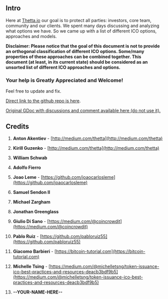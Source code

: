 ## Intro

Here at [Thetta.io](https://web.thetta.io) our goal is to protect all parties: investors, core team, community and our clients. We spent many days discussing and analyzing what options we have. So we came up with a list of different ICO options, approaches and models.

**Disclaimer: Please notice that the goal of this document is not to provide an orthogonal classification of different ICO options. Some/many properties of these approaches can be combined together. This document \(at least, in its current state\) should be considered as an unsorted list of different ICO approaches and options.**

### Your help is Greatly Appreciated and Welcome!

Feel free to update and fix.

[Direct link to the github repo is here](https://github.com/thetta).

[Original GDoc with discussions and comment available here \(do not use it\).](https://docs.google.com/document/d/1hnMjwaaYUZGch-rprvAtqay9e_ivePCpezBY5ywrrKE/edit?ts=5a6b63ce)

## **Credits**

1. **Anton Akentiev** - [http://medium.com/thetta](http://medium.com/thetta)

2. **Kirill Guzenko** - [http://medium.com/thetta](http://medium.com/thetta)

3. **William Schwab**

4. **Adolfo Fierro**

5. **Joao Leme** - [https://github.com/joaocarlosleme](https://github.com/joaocarlosleme)

6. **Samuel Sendon II**

7. **Michael Zargham**

8. **Jonathan Greenglass**

9. **Giulio Di Sano** - [https://medium.com/@coincrowdit](https://medium.com/@coincrowdit)

10. **Pablo Ruiz** - [https://github.com/pabloruiz55](https://github.com/pabloruiz55)

11. **Giacomo Barbieri** - [https://bitcoin-tutorial.com](https://bitcoin-tutorial.com)

12. **Michelle Tsing** - [https://medium.com/@michelletsng/token-issuance-ico-best-practices-and-resources-deacb3bdf9b5](https://medium.com/@michelletsng/token-issuance-ico-best-practices-and-resources-deacb3bdf9b5)

13. **--YOUR-NAME-HERE--**



